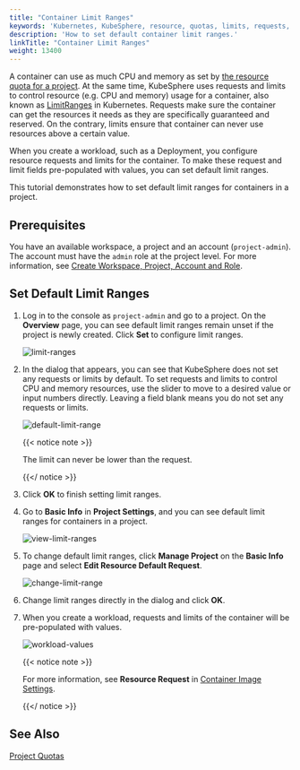 ```yaml
---
title: "Container Limit Ranges"
keywords: 'Kubernetes, KubeSphere, resource, quotas, limits, requests, limit ranges, containers'
description: 'How to set default container limit ranges.'
linkTitle: "Container Limit Ranges"
weight: 13400
---
```


A container can use as much CPU and memory as set by [the resource quota for a project](../../workspace-administration/project-quotas/). At the same time, KubeSphere uses requests and limits to control resource (e.g. CPU and memory) usage for a container, also known as [LimitRanges](https://kubernetes.io/docs/concepts/policy/limit-range/) in Kubernetes. Requests make sure the container can get the resources it needs as they are specifically guaranteed and reserved. On the contrary, limits ensure that container can never use resources above a certain value.

When you create a workload, such as a Deployment, you configure resource requests and limits for the container. To make these request and limit fields pre-populated with values, you can set default limit ranges.  

This tutorial demonstrates how to set default limit ranges for containers in a project.

## Prerequisites

You have an available workspace, a project and an account (`project-admin`). The account must have the `admin` role at the project level. For more information, see [Create Workspace, Project, Account and Role](../../quick-start/create-workspace-and-project/).

## Set Default Limit Ranges

1. Log in to the console as `project-admin` and go to a project. On the **Overview** page, you can see default limit ranges remain unset if the project is newly created. Click **Set** to configure limit ranges.

   ![limit-ranges](/images/docs/project-administration/container-limit-ranges/limit-ranges.jpg)

2. In the dialog that appears, you can see that KubeSphere does not set any requests or limits by default. To set requests and limits to control CPU and memory resources, use the slider to move to a desired value or input numbers directly. Leaving a field blank means you do not set any requests or limits. 

   ![default-limit-range](/images/docs/project-administration/container-limit-ranges/default-limit-range.jpg)

   {{< notice note >}}

   The limit can never be lower than the request.

   {{</ notice >}} 

3. Click **OK** to finish setting limit ranges.

4. Go to **Basic Info** in **Project Settings**, and you can see default limit ranges for containers in a project.

   ![view-limit-ranges](/images/docs/project-administration/container-limit-ranges/view-limit-ranges.jpg)

5. To change default limit ranges, click **Manage Project** on the **Basic Info** page and select **Edit Resource Default Request**.

   ![change-limit-range](/images/docs/project-administration/container-limit-ranges/change-limit-range.jpg)

6. Change limit ranges directly in the dialog and click **OK**.

7. When you create a workload, requests and limits of the container will be pre-populated with values.

   ![workload-values](/images/docs/project-administration/container-limit-ranges/workload-values.jpg)

   {{< notice note >}}

   For more information, see **Resource Request** in [Container Image Settings](../../project-user-guide/application-workloads/container-image-settings/).

   {{</ notice >}}

## See Also

[Project Quotas](../../workspace-administration/project-quotas/)